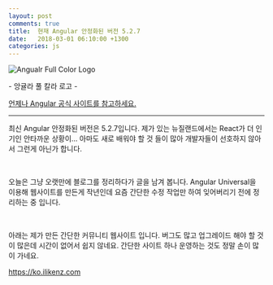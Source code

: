 ```yaml
---
layout: post
comments: true
title:  현재 Angular 안정화된 버전 5.2.7
date:   2018-03-01 06:10:00 +1300
categories: js
---
```


<div class="post-head">
    <img src="{{ site.url }}/assets/images/Angular1.png" alt="Angualr Full Color Logo"/>
    <p class="image-description">- 앙귤라 풀 칼라 로고 -</p>
</div>

<a href="https://angular.io/">언제나 Angular 공식 사이트를 참고하세요.</a>

<hr>

최신 Angular 안정화된 버전은 5.2.7입니다. 제가 있는 뉴질랜드에서는 React가 더 인기인 안타까운 상황이... 아마도 새로 배워야 할 것 들이 많아 개발자들이 선호하지 않아서 그런게 아닌가 합니다.

<br>

오늘은 그냥 오랫만에 블로그를 정리하다가 글을 남겨 봅니다. Angular Universal을 이용해 웹사이트를 만든게 작년인데 요즘 간단한 수정 작업만 하여 잊어버리기 전에 정리하는 중 입니다.

<br>

아래는 제가 만든 간단한 커뮤니티 웹사이트 입니다. 버그도 많고 업그레이드 해야 할 것이 많은데 시간이 없어서 쉽지 않네요. 간단한 사이트 하나 운영하는 것도 정말 손이 많이 가네요.

<a href="https://ko.ilikenz.com">https://ko.ilikenz.com</a>